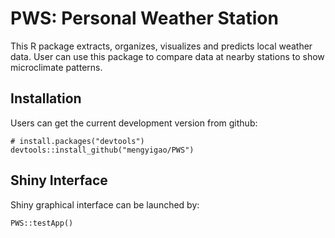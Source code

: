 # PWS: Personal Weather Station

This R package extracts, organizes, visualizes and predicts local weather data.
User can use this package to compare data at nearby stations to show microclimate patterns.

## Installation

Users can get the current development version from github:  

`# install.packages("devtools")`  
`devtools::install_github("mengyigao/PWS")`

## Shiny Interface

Shiny graphical interface can be launched by:

`PWS::testApp()`

